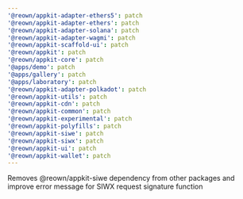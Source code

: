 ```yaml
---
'@reown/appkit-adapter-ethers5': patch
'@reown/appkit-adapter-ethers': patch
'@reown/appkit-adapter-solana': patch
'@reown/appkit-adapter-wagmi': patch
'@reown/appkit-scaffold-ui': patch
'@reown/appkit': patch
'@reown/appkit-core': patch
'@apps/demo': patch
'@apps/gallery': patch
'@apps/laboratory': patch
'@reown/appkit-adapter-polkadot': patch
'@reown/appkit-utils': patch
'@reown/appkit-cdn': patch
'@reown/appkit-common': patch
'@reown/appkit-experimental': patch
'@reown/appkit-polyfills': patch
'@reown/appkit-siwe': patch
'@reown/appkit-siwx': patch
'@reown/appkit-ui': patch
'@reown/appkit-wallet': patch
---
```


Removes @reown/appkit-siwe dependency from other packages and improve error message for SIWX request signature function
